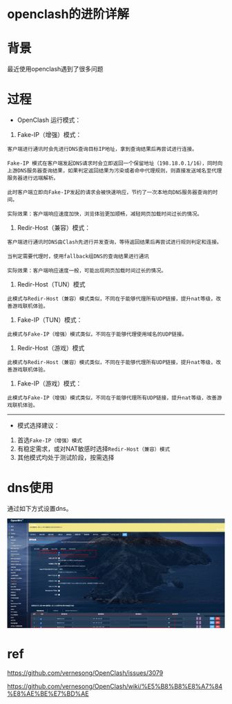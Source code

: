 # openclash的进阶详解


# 背景

最近使用openclash遇到了很多问题



# 过程

- OpenClash 运行模式：

1. Fake-IP（增强）模式：

```
客户端进行通讯时会先进行DNS查询目标IP地址，拿到查询结果后再尝试进行连接。

Fake-IP 模式在客户端发起DNS请求时会立即返回一个保留地址（198.18.0.1/16），同时向上游DNS服务器查询结果，如果判定返回结果为污染或者命中代理规则，则直接发送域名至代理服务器进行远端解析。

此时客户端立即向Fake-IP发起的请求会被快速响应，节约了一次本地向DNS服务器查询的时间。

实际效果：客户端响应速度加快，浏览体验更加顺畅，减轻网页加载时间过长的情况。
```

1. Redir-Host（兼容）模式：

```
客户端进行通讯时DNS由Clash先进行并发查询，等待返回结果后再尝试进行规则判定和连接。

当判定需要代理时，使用fallback组DNS的查询结果进行通讯

实际效果：客户端响应速度一般，可能出现网页加载时间过长的情况。
```



1. Redir-Host（TUN）模式

```
此模式与Redir-Host（兼容）模式类似，不同在于能够代理所有UDP链接，提升nat等级，改善游戏联机体验。
```



1. Fake-IP（TUN）模式：

```
此模式与Fake-IP（增强）模式类似，不同在于能够代理使用域名的UDP链接。
```



1. Redir-Host（游戏）模式

```
此模式与Redir-Host（兼容）模式类似，不同在于能够代理所有UDP链接，提升nat等级，改善游戏联机体验。
```

1. Fake-IP（游戏）模式：

```
此模式与Fake-IP（增强）模式类似，不同在于能够代理所有UDP链接，提升nat等级，改善游戏联机体验。
```



------

- 模式选择建议：

1. 首选`Fake-IP（增强）模式`
2. 有稳定需求，或对NAT敏感时选择`Redir-Host（兼容）模式`
3. 其他模式均处于测试阶段，按需选择



# dns使用

通过如下方式设置dns。

![image-20230924135537598](https://raw.githubusercontent.com/kengerlwl/kengerlwl.github.io/master/image/dcbf708235ccb7410a7dabaf4b4d275c/e08ae1b99c500569ed648b7ab1742d73.png)



# ref



https://github.com/vernesong/OpenClash/issues/3079







https://github.com/vernesong/OpenClash/wiki/%E5%B8%B8%E8%A7%84%E8%AE%BE%E7%BD%AE


